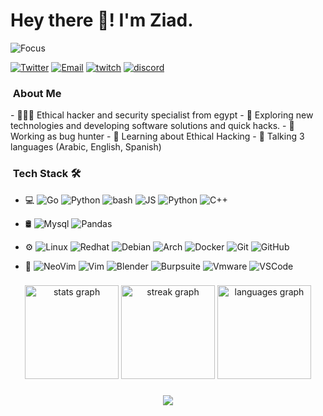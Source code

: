 <h1>Hey there 👋! I'm Ziad.</h1>


![Focus](https://img.shields.io/badge/Focus-Backend-brightgreen)

<a href="https://twitter.com/Zierax_x" target="_blank"><img src="https://img.shields.io/badge/-Twitter-1da1f2?style=flat&labelColor=1da1f2&logo=twitter&logoColor=white" alt="Twitter"></a>
<a href="mailto:zs.01117875692@gmail.com" target="_blank"><img src="https://img.shields.io/badge/-Email-BB001B?style=flat&labelColor=BB001B&logo=gmail&logoColor=white" alt="Email"></a>
<a href="twitch.tv/Zierax_x" target="_blank"><img src="https://img.shields.io/badge/-twitch-BB001B?style=flat&labelColor=BB001B&logo=twitch&logoColor=white" alt="twitch"></a>
<a href="discotd.com/Zierax" target="_blank"><img src="https://img.shields.io/badge/-discord-BB001B?style=flat&labelColor=BB001B&logo=discord&logoColor=white" alt="discord"></a>

<h3>  &nbsp;About Me  </h3>
- 👨🏻‍💻 Ethical hacker and security specialist from egypt
- 🤔 Exploring new technologies and developing software solutions and quick hacks.
- 💼 Working as bug hunter 
- 🌱 Learning about Ethical Hacking
- 💬 Talking 3 languages (Arabic, English, Spanish)

<h3>  &nbsp;Tech Stack 🛠 </h3>

- 💻
  ![Go](https://img.shields.io/badge/-Go-333333?style=flat&logo=go)
  ![Python](https://img.shields.io/badge/-Python-333333?style=flat&logo=python)
  ![bash](https://img.shields.io/badge/-bash-333333?style=flat&logo=bash)
  ![JS](https://img.shields.io/badge/-javascript-333333?style=flat&logo=javascript)
  ![Python](https://img.shields.io/badge/-python-333333?style=flat&logo=python)
  ![C++](https://img.shields.io/badge/-c++-333333?style=flat&logo=c++)
  
- 🛢
  ![Mysql](https://img.shields.io/badge/-mysql-333333?style=flat&logo=mysql&logoColor=316192)
  ![Pandas](https://img.shields.io/badge/-pandas-333333?style=flat&logo=pandas&logoColor=316192)
  
- ⚙️
  ![Linux](https://img.shields.io/badge/-Linux-333333?style=flat&logo=linux)
  ![Redhat](https://img.shields.io/badge/-redhat-333333?style=flat&logo=redhat)
  ![Debian](https://img.shields.io/badge/-debian-333333?style=flat&logo=debian)
  ![Arch](https://img.shields.io/badge/-arch-333333?style=flat&logo=archlinux)
  ![Docker](https://img.shields.io/badge/-Dcoker-333333?style=flat&logo=docker)
  ![Git](https://img.shields.io/badge/-Git-333333?style=flat&logo=git)
  ![GitHub](https://img.shields.io/badge/-GitHub-333333?style=flat&logo=github)
  
- 🔧
  ![NeoVim](https://img.shields.io/badge/-NeoVim-333333?style=flat&logo=neovim)
  ![Vim](https://img.shields.io/badge/-Vim-333333?style=flat&logo=vim)
  ![Blender](https://img.shields.io/badge/-blender-333333?style=flat&logo=blender)
  ![Burpsuite](https://img.shields.io/badge/-burpsuite-333333?style=flat&logo=burpsuite)
  ![Vmware](https://img.shields.io/badge/-vmware-333333?style=flat&logo=vmware)
  ![VSCode](https://img.shields.io/badge/-VSCode-333333?style=flat&logo=visualstudiocode&logoColor=277dff)
  

###

<div align="center">
  <img src="https://github-readme-stats.vercel.app/api?username=Zierax&hide_title=false&hide_rank=false&show_icons=true&include_all_commits=true&count_private=true&disable_animations=false&theme=dracula&locale=en&hide_border=false" height="150" alt="stats graph"  />
  <img src="https://streak-stats.demolab.com?user=Zierax&locale=en&mode=daily&theme=dracula&hide_border=false&border_radius=5" height="150" alt="streak graph"  />
  <img src="https://github-readme-stats.vercel.app/api/top-langs?username=Zierax&locale=en&hide_title=false&layout=compact&card_width=320&langs_count=5&theme=dracula&hide_border=false" height="150" alt="languages graph"  />
</div>

###

###

<div align="center">
  <img src="https://profile-counter.glitch.me/Zierax/count.svg?"  />
</div>

###
